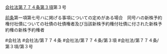 [会社法第７７４条第３項](会社法＿＿＿＿第７７４条第３項)第３号

[前条](会社法＿＿＿＿第７７３条第１項)第一項第七号ハに掲げる事項についての定めがある場合　同号ハの新株予約権付社債についての社債の社債権者及び当該新株予約権付社債に付された新株予約権の新株予約権者


#会社法
#会社法/第７７４条
#会社法/第７７４条/第３項
#会社法/第７７４条/第３項/第３号
